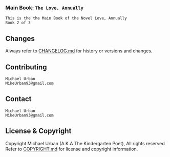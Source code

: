 ### Main Book: `The Love, Annually`

```
This is the the Main Book of the Novel Love, Annually
Book 2 of 3
```

Changes
------------
Always refer to [CHANGELOG.md](/CHANGELOG.md) for history or versions and changes.

Contributing
------------
```
Michael Urban
MikeUrban93@gmail.com
```

Contact
-------
```
Michael Urban
MikeUrban93@gmail.com
```

License & Copyright
-------
Copyright Michael Urban (A.K.A The Kindergarten Poet), All rights reserved
Refer to [COPYRIGHT.md](/COPYRIGHT.md) for license and copyright information.

